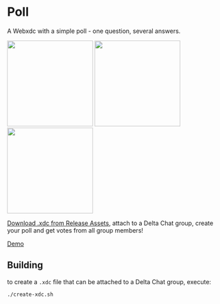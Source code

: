 # Poll

A Webxdc with a simple poll -
one question,
several answers.

<img width=200 src=https://user-images.githubusercontent.com/9800740/170297694-dfa34dec-3bef-4b05-89af-cc416022e5b5.png> <img width=200 src=https://user-images.githubusercontent.com/9800740/170297702-68644a2e-fe19-427b-93c4-3083bdefa95f.png> <img width=200 src=https://user-images.githubusercontent.com/9800740/170297700-e679efa7-1696-4a94-b18a-48729c97953b.png>

[Download .xdc from Release Assets](https://github.com/webxdc/poll/releases/latest/download/webxdc-poll.xdc), attach to a Delta Chat group, create your poll and get votes from all group members!

[Demo](https://webxdc.github.io/poll/)


## Building

to create a `.xdc` file that can be attached to a Delta Chat group, execute:

```sh
./create-xdc.sh
```
